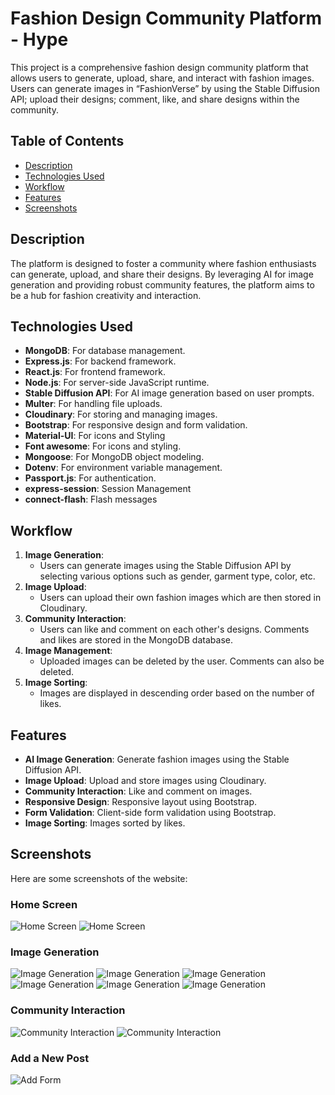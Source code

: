 # Fashion Design Community Platform - Hype

This project is a comprehensive fashion design community platform that allows users to generate, upload, share, and interact with fashion images. Users can generate images in “FashionVerse” by using the Stable Diffusion API; upload their designs; comment, like, and share designs within the community.

## Table of Contents
- [Description](#description)
- [Technologies Used](#technologies-used)
- [Workflow](#workflow)
- [Features](#features)
- [Screenshots](#screenshots)

## Description
The platform is designed to foster a community where fashion enthusiasts can generate, upload, and share their designs. By leveraging AI for image generation and providing robust community features, the platform aims to be a hub for fashion creativity and interaction.

## Technologies Used
- **MongoDB**: For database management.
- **Express.js**: For backend framework.
- **React.js**: For frontend framework.
- **Node.js**: For server-side JavaScript runtime.
- **Stable Diffusion API**: For AI image generation based on user prompts.
- **Multer**: For handling file uploads.
- **Cloudinary**: For storing and managing images.
- **Bootstrap**: For responsive design and form validation.
- **Material-UI**: For icons and Styling
- **Font awesome**: For icons and styling.
- **Mongoose**: For MongoDB object modeling.
- **Dotenv**: For environment variable management.
- **Passport.js**: For authentication.
- **express-session**: Session Management
- **connect-flash**: Flash messages

## Workflow
1. **Image Generation**:
   - Users can generate images using the Stable Diffusion API by selecting various options such as gender, garment type, color, etc.
2. **Image Upload**:
   - Users can upload their own fashion images which are then stored in Cloudinary.
3. **Community Interaction**:
   - Users can like and comment on each other's designs. Comments and likes are stored in the MongoDB database.
4. **Image Management**:
   - Uploaded images can be deleted by the user. Comments can also be deleted.
5. **Image Sorting**:
   - Images are displayed in descending order based on the number of likes.

## Features
- **AI Image Generation**: Generate fashion images using the Stable Diffusion API.
- **Image Upload**: Upload and store images using Cloudinary.
- **Community Interaction**: Like and comment on images.
- **Responsive Design**: Responsive layout using Bootstrap.
- **Form Validation**: Client-side form validation using Bootstrap.
- **Image Sorting**: Images sorted by likes.

## Screenshots
Here are some screenshots of the website:

### Home Screen
![Home Screen](./assets/home1.png)
![Home Screen](./assets/home2.png)

### Image Generation
![Image Generation](./assets/img1.png)
![Image Generation](./assets/img2.png)
![Image Generation](./assets/img3.png)
![Image Generation](./assets/img4.png)
![Image Generation](./assets/img5.png)
![Image Generation](./assets/img6.png)

### Community Interaction
![Community Interaction](./assets/community1.png)
![Community Interaction](./assets/community2.png)

### Add a New Post
![Add Form](./assets/addForm.png)